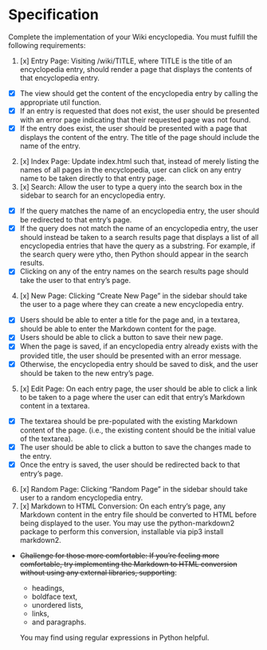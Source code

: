 # Specification
Complete the implementation of your Wiki encyclopedia. You must fulfill the following requirements:

1. [x] Entry Page: Visiting /wiki/TITLE, where TITLE is the title of an encyclopedia entry, should render a page that displays the contents of that encyclopedia entry.
  - [x] The view should get the content of the encyclopedia entry by calling the appropriate util function.
  - [x] If an entry is requested that does not exist, the user should be presented with an error page indicating that their requested page was not found.
  - [x] If the entry does exist, the user should be presented with a page that displays the content of the entry. The title of the page should include the name of the entry.
2. [x] Index Page: Update index.html such that, instead of merely listing the names of all pages in the encyclopedia, user can click on any entry name to be taken directly to that entry page.
3. [x] Search: Allow the user to type a query into the search box in the sidebar to search for an encyclopedia entry.
  - [x] If the query matches the name of an encyclopedia entry, the user should be redirected to that entry’s page.
  - [x] If the query does not match the name of an encyclopedia entry, the user should instead be taken to a search results page that displays a list of all encyclopedia entries that have the query as a substring. For example, if the search query were ytho, then Python should appear in the search results.
  - [x] Clicking on any of the entry names on the search results page should take the user to that entry’s page.
4. [x] New Page: Clicking “Create New Page” in the sidebar should take the user to a page where they can create a new encyclopedia entry.
  - [x] Users should be able to enter a title for the page and, in a textarea, should be able to enter the Markdown content for the page.
  - [x] Users should be able to click a button to save their new page.
  - [x] When the page is saved, if an encyclopedia entry already exists with the provided title, the user should be presented with an error message.
  - [x] Otherwise, the encyclopedia entry should be saved to disk, and the user should be taken to the new entry’s page.
5. [x] Edit Page: On each entry page, the user should be able to click a link to be taken to a page where the user can edit that entry’s Markdown content in a textarea.
  - [x] The textarea should be pre-populated with the existing Markdown content of the page. (i.e., the existing content should be the initial value of the textarea).
  - [x] The user should be able to click a button to save the changes made to the entry.
  - [x] Once the entry is saved, the user should be redirected back to that entry’s page.
6. [x] Random Page: Clicking “Random Page” in the sidebar should take user to a random encyclopedia entry.
7. [x] Markdown to HTML Conversion: On each entry’s page, any Markdown content in the entry file should be converted to HTML before being displayed to the user. You may use the python-markdown2 package to perform this conversion, installable via pip3 install markdown2.
  
  - ~~Challenge for those more comfortable: If you’re feeling more comfortable, try implementing the Markdown to HTML conversion without using any external libraries, supporting~~:
    - headings, 
    - boldface text, 
    - unordered lists, 
    - links, 
    - and paragraphs. 
    
    You may find using regular expressions in Python helpful.